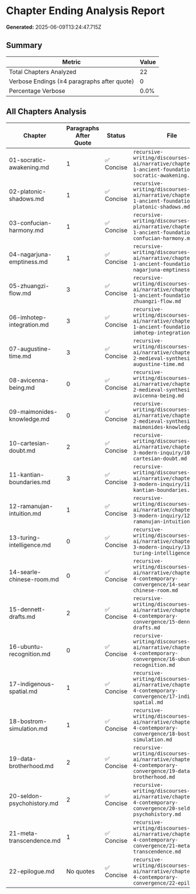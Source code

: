 # Chapter Ending Analysis Report

**Generated:** 2025-06-09T13:24:47.715Z

## Summary

| Metric | Value |
|--------|-------|
| Total Chapters Analyzed | 22 |
| Verbose Endings (≥4 paragraphs after quote) | 0 |
| Percentage Verbose | 0.0% |

## All Chapters Analysis

| Chapter | Paragraphs After Quote | Status | File |
|---------|------------------------|--------|------|
| 01-socratic-awakening.md | 1 | ✅ Concise | `recursive-writing/discourses-with-ai/narrative/chapters/act-1-ancient-foundations/01-socratic-awakening.md` |
| 02-platonic-shadows.md | 1 | ✅ Concise | `recursive-writing/discourses-with-ai/narrative/chapters/act-1-ancient-foundations/02-platonic-shadows.md` |
| 03-confucian-harmony.md | 1 | ✅ Concise | `recursive-writing/discourses-with-ai/narrative/chapters/act-1-ancient-foundations/03-confucian-harmony.md` |
| 04-nagarjuna-emptiness.md | 1 | ✅ Concise | `recursive-writing/discourses-with-ai/narrative/chapters/act-1-ancient-foundations/04-nagarjuna-emptiness.md` |
| 05-zhuangzi-flow.md | 3 | ✅ Concise | `recursive-writing/discourses-with-ai/narrative/chapters/act-1-ancient-foundations/05-zhuangzi-flow.md` |
| 06-imhotep-integration.md | 3 | ✅ Concise | `recursive-writing/discourses-with-ai/narrative/chapters/act-1-ancient-foundations/06-imhotep-integration.md` |
| 07-augustine-time.md | 3 | ✅ Concise | `recursive-writing/discourses-with-ai/narrative/chapters/act-2-medieval-synthesis/07-augustine-time.md` |
| 08-avicenna-being.md | 0 | ✅ Concise | `recursive-writing/discourses-with-ai/narrative/chapters/act-2-medieval-synthesis/08-avicenna-being.md` |
| 09-maimonides-knowledge.md | 0 | ✅ Concise | `recursive-writing/discourses-with-ai/narrative/chapters/act-2-medieval-synthesis/09-maimonides-knowledge.md` |
| 10-cartesian-doubt.md | 2 | ✅ Concise | `recursive-writing/discourses-with-ai/narrative/chapters/act-3-modern-inquiry/10-cartesian-doubt.md` |
| 11-kantian-boundaries.md | 3 | ✅ Concise | `recursive-writing/discourses-with-ai/narrative/chapters/act-3-modern-inquiry/11-kantian-boundaries.md` |
| 12-ramanujan-intuition.md | 1 | ✅ Concise | `recursive-writing/discourses-with-ai/narrative/chapters/act-3-modern-inquiry/12-ramanujan-intuition.md` |
| 13-turing-intelligence.md | 0 | ✅ Concise | `recursive-writing/discourses-with-ai/narrative/chapters/act-3-modern-inquiry/13-turing-intelligence.md` |
| 14-searle-chinese-room.md | 0 | ✅ Concise | `recursive-writing/discourses-with-ai/narrative/chapters/act-4-contemporary-convergence/14-searle-chinese-room.md` |
| 15-dennett-drafts.md | 2 | ✅ Concise | `recursive-writing/discourses-with-ai/narrative/chapters/act-4-contemporary-convergence/15-dennett-drafts.md` |
| 16-ubuntu-recognition.md | 0 | ✅ Concise | `recursive-writing/discourses-with-ai/narrative/chapters/act-4-contemporary-convergence/16-ubuntu-recognition.md` |
| 17-indigenous-spatial.md | 1 | ✅ Concise | `recursive-writing/discourses-with-ai/narrative/chapters/act-4-contemporary-convergence/17-indigenous-spatial.md` |
| 18-bostrom-simulation.md | 1 | ✅ Concise | `recursive-writing/discourses-with-ai/narrative/chapters/act-4-contemporary-convergence/18-bostrom-simulation.md` |
| 19-data-brotherhood.md | 2 | ✅ Concise | `recursive-writing/discourses-with-ai/narrative/chapters/act-4-contemporary-convergence/19-data-brotherhood.md` |
| 20-seldon-psychohistory.md | 2 | ✅ Concise | `recursive-writing/discourses-with-ai/narrative/chapters/act-4-contemporary-convergence/20-seldon-psychohistory.md` |
| 21-meta-transcendence.md | 1 | ✅ Concise | `recursive-writing/discourses-with-ai/narrative/chapters/act-4-contemporary-convergence/21-meta-transcendence.md` |
| 22-epilogue.md | No quotes | ✅ Concise | `recursive-writing/discourses-with-ai/narrative/chapters/act-4-contemporary-convergence/22-epilogue.md` |
